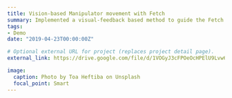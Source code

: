```yaml
---
title: Vision-based Manipulator movement with Fetch
summary: Implemented a visual-feedback based method to guide the Fetch mobile manipulator’s end-effector to reach the target object without using AR-markers. `video`.
tags:
- Demo
date: "2019-04-23T00:00:00Z"

# Optional external URL for project (replaces project detail page).
external_link: https://drive.google.com/file/d/1VOGyJ3cFPOeOcHPElU9Lvw6YStjKAZVK/view

image:
  caption: Photo by Toa Heftiba on Unsplash
  focal_point: Smart
---
```

